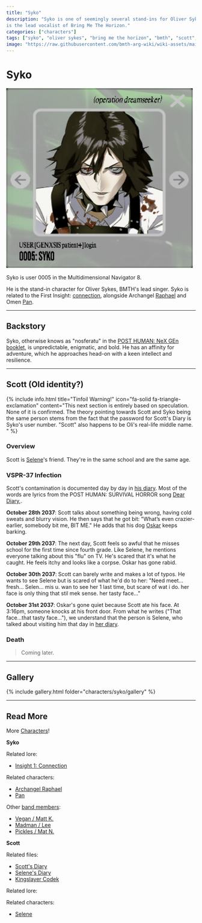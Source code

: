 ```yaml
---
title: "Syko"
description: "Syko is one of seemingly several stand-ins for Oliver Sykes in-universe. Oli, as the fans refer to him, 
is the lead vocalist of Bring Me The Horizon."
categories: ["characters"]
tags: ["syko", "oliver sykes", "bring me the horizon", "bmth", "scott", "oskar", "dear diary"]
image: "https://raw.githubusercontent.com/bmth-arg-wiki/wiki-assets/main/characters/syko/5syko.png"
---
```

# Syko

![Syko Avatar](https://raw.githubusercontent.com/bmth-arg-wiki/wiki-assets/main/characters/syko/5syko.png)

Syko is user 0005 in the Multidimensional Navigator 8.

He is the stand-in character for Oliver Sykes, BMTH's lead singer.
Syko is related to the First Insight: [connection](../lore/insight1-connection), 
alongside Archangel [Raphael](raphael) and Omen [Pan](pan).

***

## Backstory

Syko, otherwise knows as "nosferatu" in the [POST HUMAN: NeX GEn booklet](../lore/booklet), 
is unpredictable, enigmatic, and bold. He has an affinity for adventure,
which he approaches head-on with a keen intellect and resilience. 

***

## Scott (Old identity?) 

{% include info.html 
title="Tinfoil Warning!" 
icon="fa-solid fa-triangle-exclamation"
content="This next section is entirely based on speculation. None of it is confirmed. The theory pointing towards Scott and Syko being the same person stems from the fact that the password for Scott's Diary is Syko's user number. "Scott" also happens to be Oli's real-life middle name. " 
%}

### Overview

Scott is [Selene](selene)'s friend.
They're in the same school and are the same age.

### VSPR-37 Infection

Scott's contamination is documented day by day in [his diary](../for-sof/scott_personal_journal).
Most of the words are lyrics from the POST HUMAN: SURVIVAL HORROR song [Dear Diary,](../music/song-dear-diary).

**October 28th 2037**:
Scott talks about something being wrong, having cold sweats and blurry vision.
He then says that he got bit: "What’s even crazier-earlier, somebody bit me, BIT ME." 
He adds that his dog [Oskar](#gallery) keeps barking.

**October 29th 2037**:
The next day, Scott feels so awful that he misses school for the first time since fourth grade.
Like Selene, he mentions everyone talking about this "flu" on TV. 
He's scared that it's what he caught. He feels itchy and looks like a corpse. 
Oskar has gone rabid.

**October 30th 2037**:
Scott can barely write and makes a lot of typos.
He wants to see Selene but is scared of what he'd do to her: 
"Need meet… fresh… Selen… mis u. 
wan to see her 1 last time, but scare of wat i do. 
her face is only thing that stil mek sense. her tasty face…"

**October 31st 2037**:
Oskar's gone quiet because Scott ate his face.
At 3:16pm, someone knocks at his front door.
From what he writes ("That face…that tasty face…"), we understand that the person is Selene,
who talked about visiting him that day in [her diary](../for-sof/selene_personal_journal).

### Death

> Coming later.

***

## Gallery

{% include gallery.html folder="characters/syko/gallery" %}

***

## Read More

More [Characters](characters)!

**Syko**

Related lore:

- [Insight 1: Connection](../lore/insight1-connection)

Related characters:

- [Archangel Raphael](raphael)
- [Pan](pan)

Other [band members](characters#band-members):

- [Vegan / Matt K.](vegan)
- [Madman / Lee](madman)
- [Pickles / Mat N.](pickles)


**Scott**

Related files:

- [Scott's Diary](../for-sof/scott_personal_journal)
- [Selene's Diary](../for-sof/selene_personal_journal)
- [Kingslayer Codek](../for-sof/kingslayercodec)

Related lore:

Related characters:

- [Selene](selene)
